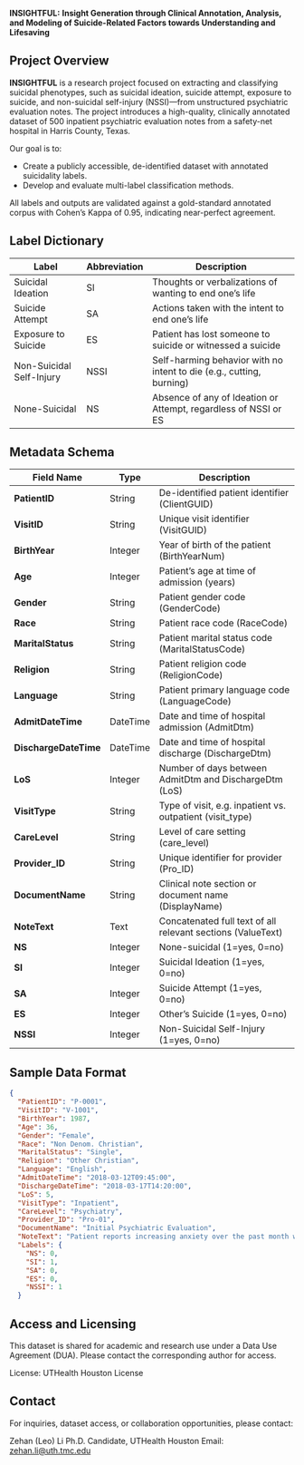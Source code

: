 **INSIGHTFUL:** **Insight Generation through Clinical Annotation, Analysis, and Modeling of Suicide-Related Factors towards Understanding and Lifesaving**

## Project Overview

**INSIGHTFUL** is a research project focused on extracting and classifying suicidal phenotypes, such as suicidal ideation, suicide attempt, exposure to suicide, and non-suicidal self-injury (NSSI)—from unstructured psychiatric evaluation notes. The project introduces a high-quality, clinically annotated dataset of 500 inpatient psychiatric evaluation notes from a safety-net hospital in Harris County, Texas.

Our goal is to:
- Create a publicly accessible, de-identified dataset with annotated suicidality labels.
- Develop and evaluate multi-label classification methods.

All labels and outputs are validated against a gold-standard annotated corpus with Cohen’s Kappa of 0.95, indicating near-perfect agreement.

## Label Dictionary
| Label                    | Abbreviation | Description                                                          |
| ------------------------ | ------------ | -------------------------------------------------------------------- |
| Suicidal Ideation        | SI           | Thoughts or verbalizations of wanting to end one’s life              |
| Suicide Attempt          | SA           | Actions taken with the intent to end one’s life                      |
| Exposure to Suicide      | ES           | Patient has lost someone to suicide or witnessed a suicide           |
| Non-Suicidal Self-Injury | NSSI         | Self-harming behavior with no intent to die (e.g., cutting, burning) |
| None-Suicidal            | NS           | Absence of any of Ideation or Attempt, regardless of NSSI or ES      |


## Metadata Schema

| Field Name            | Type     | Description                                                  |
| --------------------- | -------- | ------------------------------------------------------------ |
| **PatientID**         | String   | De-identified patient identifier (ClientGUID)                |
| **VisitID**           | String   | Unique visit identifier (VisitGUID)                          |
| **BirthYear**         | Integer  | Year of birth of the patient (BirthYearNum)                  |
| **Age**               | Integer  | Patient’s age at time of admission (years)                   |
| **Gender**            | String   | Patient gender code (GenderCode)                             |
| **Race**              | String   | Patient race code (RaceCode)                                 |
| **MaritalStatus**     | String   | Patient marital status code (MaritalStatusCode)              |
| **Religion**          | String   | Patient religion code (ReligionCode)                         |
| **Language**          | String   | Patient primary language code (LanguageCode)                 |
| **AdmitDateTime**     | DateTime | Date and time of hospital admission (AdmitDtm)               |
| **DischargeDateTime** | DateTime | Date and time of hospital discharge (DischargeDtm)           |
| **LoS**               | Integer  | Number of days between AdmitDtm and DischargeDtm (LoS)       |
| **VisitType**         | String   | Type of visit, e.g. inpatient vs. outpatient (visit\_type)   |
| **CareLevel**         | String   | Level of care setting (care\_level)                          |
| **Provider_ID**       | String   | Unique identifier for provider (Pro_ID)                      |
| **DocumentName**      | String   | Clinical note section or document name (DisplayName)         |
| **NoteText**          | Text     | Concatenated full text of all relevant sections (ValueText)  |
| **NS**                | Integer  | None-suicidal (1=yes, 0=no)                                  |
| **SI**                | Integer  | Suicidal Ideation (1=yes, 0=no)                              |
| **SA**                | Integer  | Suicide Attempt (1=yes, 0=no)                                |
| **ES**                | Integer  | Other’s Suicide (1=yes, 0=no)                                |
| **NSSI**              | Integer  | Non-Suicidal Self-Injury (1=yes, 0=no)                       |



## Sample Data Format

```json
{
  "PatientID": "P-0001",
  "VisitID": "V-1001",
  "BirthYear": 1987,
  "Age": 36,
  "Gender": "Female",
  "Race": "Non Denom. Christian",
  "MaritalStatus": "Single",
  "Religion": "Other Christian",
  "Language": "English",
  "AdmitDateTime": "2018-03-12T09:45:00",
  "DischargeDateTime": "2018-03-17T14:20:00",
  "LoS": 5,
  "VisitType": "Inpatient",
  "CareLevel": "Psychiatry",
  "Provider_ID": "Pro-01",
  "DocumentName": "Initial Psychiatric Evaluation",
  "NoteText": "Patient reports increasing anxiety over the past month with occasional thoughts of self-harm. Denies any plan or intent to act. History of non-suicidal cutting 2 years ago.",
  "Labels": {
    "NS": 0,
    "SI": 1,
    "SA": 0,
    "ES": 0,
    "NSSI": 1
  }
```

## Access and Licensing
This dataset is shared for academic and research use under a Data Use Agreement (DUA). Please contact the corresponding author for access.

License: UTHealth Houston License

## Contact
For inquiries, dataset access, or collaboration opportunities, please contact:

Zehan (Leo) Li
Ph.D. Candidate, UTHealth Houston
Email: zehan.li@uth.tmc.edu
